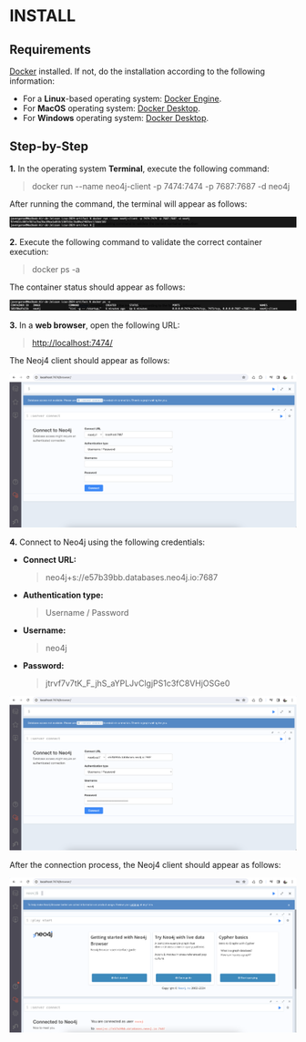 # INSTALL

## Requirements

[Docker](https://www.docker.com/) installed. If not, do the installation according to the following information:

* For a **Linux**-based operating system: [Docker Engine](https://docs.docker.com/engine/install/).
* For **MacOS** operating system: [Docker Desktop](https://www.docker.com/products/docker-desktop/).
* For **Windows** operating system: [Docker Desktop](https://www.docker.com/products/docker-desktop/).

## Step-by-Step

**1.** In the operating system **Terminal**, execute the following command:

> docker run --name neo4j-client -p 7474:7474 -p 7687:7687 -d neo4j

After running the command, the terminal will appear as follows:

![alt text](./figures/install/fig1.png)

**2.** Execute the following command to validate the correct container execution:

> docker ps -a

The container status should appear as follows:

![alt text](./figures/install/fig2.png)

**3.** In a **web browser**, open the following URL:

> [http://localhost:7474/](http://localhost:7474/)

The Neoj4 client should appear as follows:

![alt text](./figures/install/fig3.png)

**4.** Connect to Neo4j using the following credentials:

- **Connect URL:**
  > neo4j+s://e57b39bb.databases.neo4j.io:7687

- **Authentication type:**
  > Username / Password

- **Username:**
  > neo4j

- **Password:**
  > jtrvf7v7tK_F_jhS_aYPLJvClgjPS1c3fC8VHjOSGe0

![alt text](./figures/install/fig4.png)

After the connection process, the Neoj4 client should appear as follows:

![alt text](./figures/install/fig5.png)